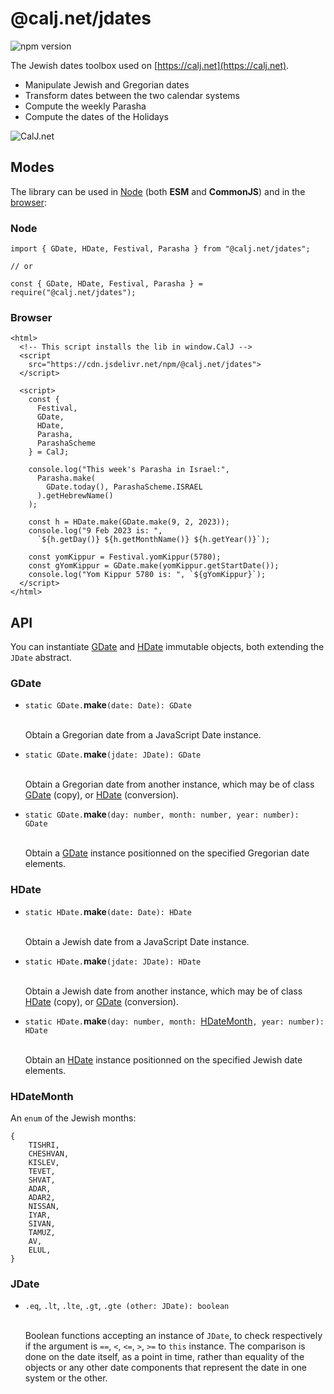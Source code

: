 # @calj.net/jdates
![npm version](https://img.shields.io/badge/dynamic/json?logo=npm&url=https://registry.npmjs.org/-/package/@calj.net/jdates/dist-tags&label=npm&color=success&query=$.latest)

The Jewish dates toolbox used on [https://calj.net](https://calj.net).
- Manipulate Jewish and Gregorian dates
- Transform dates between the two calendar systems
- Compute the weekly Parasha
- Compute the dates of the Holidays

![CalJ.net](https://calj.net/img/title.jpg)

## Modes
The library can be used in [Node](https://www.npmjs.com/package/@calj.net/jdates) (both **ESM** and **CommonJS**) and in the [browser](https://cdn.jsdelivr.net/npm/@calj.net/jdates):

### Node

~~~
import { GDate, HDate, Festival, Parasha } from "@calj.net/jdates";

// or

const { GDate, HDate, Festival, Parasha } = require("@calj.net/jdates");
~~~

### Browser

~~~
<html>
  <!-- This script installs the lib in window.CalJ -->
  <script
    src="https://cdn.jsdelivr.net/npm/@calj.net/jdates">
  </script>

  <script>
    const {
      Festival,
      GDate,
      HDate,
      Parasha,
      ParashaScheme
    } = CalJ;
    
    console.log("This week's Parasha in Israel:",
      Parasha.make(
        GDate.today(), ParashaScheme.ISRAEL
      ).getHebrewName()
    );

    const h = HDate.make(GDate.make(9, 2, 2023));
    console.log("9 Feb 2023 is: ",
      `${h.getDay()} ${h.getMonthName()} ${h.getYear()}`);

    const yomKippur = Festival.yomKippur(5780);
    const gYomKippur = GDate.make(yomKippur.getStartDate());
    console.log("Yom Kippur 5780 is: ", `${gYomKippur}`);
  </script>
</html>
~~~

## API

You can instantiate [GDate](#GDate) and [HDate](#HDate) immutable objects, both extending the `JDate` abstract.

### GDate

* `static GDate.`**make**`(date: Date): GDate`

  \
  Obtain a Gregorian date from a JavaScript Date instance.


* `static GDate.`**make**`(jdate: JDate): GDate`

  \
  Obtain a Gregorian date from another instance, which may be of class [GDate](#GDate) (copy), or [HDate](#HDate) (conversion).


* `static GDate.`**make**`(day: number, month: number, year: number): GDate`

  \
  Obtain a [GDate](#GDate) instance positionned on the specified Gregorian date elements.

### HDate

* `static HDate.`**make**`(date: Date): HDate`

  \
  Obtain a Jewish date from a JavaScript Date instance.


* `static HDate.`**make**`(jdate: JDate): HDate`

  \
  Obtain a Jewish date from another instance, which may be of class [HDate](#HDate) (copy), or [GDate](#GDate) (conversion).


* `static HDate.`**make**`(day: number, month: `[HDateMonth](#HDateMonth)`, year: number): HDate`

  \
  Obtain an [HDate](#HDate) instance positionned on the specified Jewish date elements.

### HDateMonth

An `enum` of the Jewish months:

~~~
{
    TISHRI,
    CHESHVAN,
    KISLEV,
    TEVET,
    SHVAT,
    ADAR,
    ADAR2,
    NISSAN,
    IYAR,
    SIVAN,
    TAMUZ,
    AV,
    ELUL,
}
~~~

### JDate

 - `.eq`, `.lt`, `.lte`, `.gt`, `.gte (other: JDate): boolean`
 
    \
    Boolean functions accepting an instance of `JDate`, to check respectively
    if the argument is `==`, `<`, `<=`, `>`, `>=` to `this` instance.
    The comparison is done on the date itself, as a point in time, rather than
    equality of the objects or any other date components that represent the date
    in one system or the other.